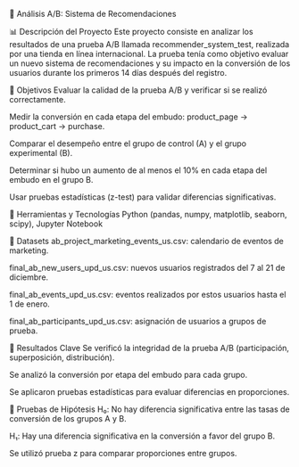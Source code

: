🧪 Análisis A/B: Sistema de Recomendaciones

📊 Descripción del Proyecto
Este proyecto consiste en analizar los resultados de una prueba A/B llamada recommender_system_test, realizada por una tienda en línea internacional. La prueba tenía como objetivo evaluar un nuevo sistema de recomendaciones y su impacto en la conversión de los usuarios durante los primeros 14 días después del registro.

🧠 Objetivos
Evaluar la calidad de la prueba A/B y verificar si se realizó correctamente.

Medir la conversión en cada etapa del embudo: product_page → product_cart → purchase.

Comparar el desempeño entre el grupo de control (A) y el grupo experimental (B).

Determinar si hubo un aumento de al menos el 10% en cada etapa del embudo en el grupo B.

Usar pruebas estadísticas (z-test) para validar diferencias significativas.

🧰 Herramientas y Tecnologías
Python (pandas, numpy, matplotlib, seaborn, scipy), Jupyter Notebook

📁 Datasets
ab_project_marketing_events_us.csv: calendario de eventos de marketing.

final_ab_new_users_upd_us.csv: nuevos usuarios registrados del 7 al 21 de diciembre.

final_ab_events_upd_us.csv: eventos realizados por estos usuarios hasta el 1 de enero.

final_ab_participants_upd_us.csv: asignación de usuarios a grupos de prueba.

📌 Resultados Clave
Se verificó la integridad de la prueba A/B (participación, superposición, distribución).

Se analizó la conversión por etapa del embudo para cada grupo.

Se aplicaron pruebas estadísticas para evaluar diferencias en proporciones.



🧪 Pruebas de Hipótesis
H₀: No hay diferencia significativa entre las tasas de conversión de los grupos A y B.

H₁: Hay una diferencia significativa en la conversión a favor del grupo B.

Se utilizó prueba z para comparar proporciones entre grupos.
